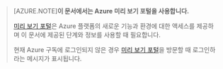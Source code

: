 
> [AZURE.NOTE]**이 문서에서는 Azure 미리 보기 포털을 사용합니다.**
> 
> [미리 보기 포털](https://portal.azure.com/)은 Azure 플랫폼의 새로운 기능과 환경에 대한 액세스를 제공하며 이 문서에 제공된 단계와 정보를 사용할 때 필요합니다.
> 
> 현재 Azure 구독에 로그인되지 않은 경우 [미리 보기 포털](https://portal.azure.com/)을 방문할 때 로그인하라는 메시지가 표시됩니다.

<!---HONumber=July15_HO4-->